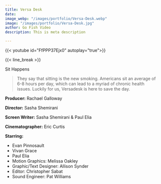 ```yaml
---
title: Versa Desk
date: 
image_webp: "/images/portfolio/Versa-Desk.webp"
image: "/images/portfolio/Versa-Desk.jpg"
author: Go Fish Video
description: This is meta description

---
```

{{< youtube id="FfPPP37Ejx0" autoplay="true">}}

{{< line_break >}}

Sit Happens

> They say that sitting is the new smoking. Americans sit an average of 6-8 hours per day, which can lead to a myriad of chronic health issues. Luckily for us, Versadesk is here to save the day.

**Producer:** Rachael Galloway

**Director:** Sasha Shemirani

**Screen Writer:** Sasha Shemirani & Paul Elia

**Cinematographer:** Eric Curtis

**Starring:**

* Evan Pinnosault
* Vivan Grace
* Paul Elia
* Motion Graphics: Melissa Oakley
* Graphic/Text Designer: Allison Synder
* Editor: Christopher Sabat
* Sound Engineer: Pat Williams
